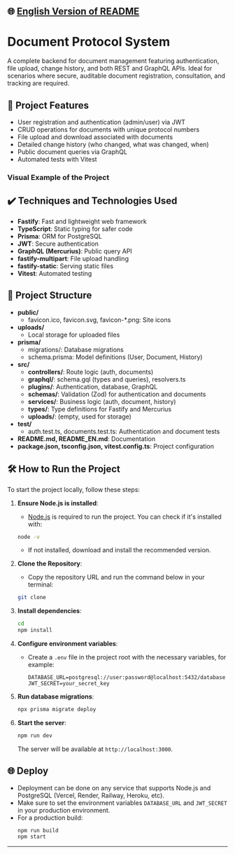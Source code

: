 ## 🌐 [English Version of README](README_EN.md)

# Document Protocol System

A complete backend for document management featuring authentication, file upload, change history, and both REST and GraphQL APIs. Ideal for scenarios where secure, auditable document registration, consultation, and tracking are required.

## 🔨 Project Features

- User registration and authentication (admin/user) via JWT
- CRUD operations for documents with unique protocol numbers
- File upload and download associated with documents
- Detailed change history (who changed, what was changed, when)
- Public document queries via GraphQL
- Automated tests with Vitest

### Visual Example of the Project

## ✔️ Techniques and Technologies Used

- **Fastify**: Fast and lightweight web framework
- **TypeScript**: Static typing for safer code
- **Prisma**: ORM for PostgreSQL
- **JWT**: Secure authentication
- **GraphQL (Mercurius)**: Public query API
- **fastify-multipart**: File upload handling
- **fastify-static**: Serving static files
- **Vitest**: Automated testing

## 📁 Project Structure

- **public/**
  - favicon.ico, favicon.svg, favicon-*.png: Site icons
- **uploads/**
  - Local storage for uploaded files
- **prisma/**
  - migrations/: Database migrations
  - schema.prisma: Model definitions (User, Document, History)
- **src/**
  - **controllers/**: Route logic (auth, documents)
  - **graphql/**: schema.gql (types and queries), resolvers.ts
  - **plugins/**: Authentication, database, GraphQL
  - **schemas/**: Validation (Zod) for authentication and documents
  - **services/**: Business logic (auth, document, history)
  - **types/**: Type definitions for Fastify and Mercurius
  - **uploads/**: (empty, used for storage)
- **test/**
  - auth.test.ts, documents.test.ts: Authentication and document tests
- **README.md, README_EN.md**: Documentation
- **package.json, tsconfig.json, vitest.config.ts**: Project configuration

## 🛠️ How to Run the Project

To start the project locally, follow these steps:

1. **Ensure Node.js is installed**:
   - [Node.js](https://nodejs.org/) is required to run the project. You can check if it's installed with:
   ```bash
   node -v
   ```
   - If not installed, download and install the recommended version.

2. **Clone the Repository**:
   - Copy the repository URL and run the command below in your terminal:
   ```bash
   git clone 
   ```

3. **Install dependencies**:
   ```bash
   cd 
   npm install
   ```

4. **Configure environment variables**:
   - Create a `.env` file in the project root with the necessary variables, for example:
     ```
     DATABASE_URL=postgresql://user:password@localhost:5432/database
     JWT_SECRET=your_secret_key
     ```

5. **Run database migrations**:
   ```bash
   npx prisma migrate deploy
   ```

6. **Start the server**:
   ```bash
   npm run dev
   ```
   The server will be available at `http://localhost:3000`.

## 🌐 Deploy

- Deployment can be done on any service that supports Node.js and PostgreSQL (Vercel, Render, Railway, Heroku, etc).
- Make sure to set the environment variables `DATABASE_URL` and `JWT_SECRET` in your production environment.
- For a production build:
  ```bash
  npm run build
  npm start
  ```

---
